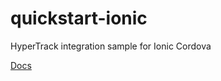 # quickstart-ionic
HyperTrack integration sample for Ionic Cordova

[Docs](https://hypertrack.com/docs/install-sdk-ionic)
